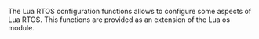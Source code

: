 The Lua RTOS configuration functions allows to configure some aspects of Lua RTOS. This functions are provided as an extension of the Lua os module.

